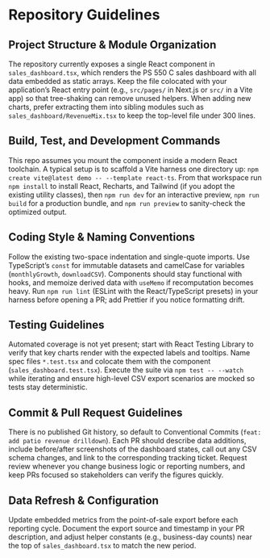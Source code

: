 # Repository Guidelines

## Project Structure & Module Organization
The repository currently exposes a single React component in `sales_dashboard.tsx`, which renders the PS 550 C sales dashboard with all data embedded as static arrays. Keep the file colocated with your application’s React entry point (e.g., `src/pages/` in Next.js or `src/` in a Vite app) so that tree-shaking can remove unused helpers. When adding new charts, prefer extracting them into sibling modules such as `sales_dashboard/RevenueMix.tsx` to keep the top-level file under 300 lines.

## Build, Test, and Development Commands
This repo assumes you mount the component inside a modern React toolchain. A typical setup is to scaffold a Vite harness one directory up: `npm create vite@latest demo -- --template react-ts`. From that workspace run `npm install` to install React, Recharts, and Tailwind (if you adopt the existing utility classes), then `npm run dev` for an interactive preview, `npm run build` for a production bundle, and `npm run preview` to sanity-check the optimized output.

## Coding Style & Naming Conventions
Follow the existing two-space indentation and single-quote imports. Use TypeScript’s `const` for immutable datasets and camelCase for variables (`monthlyGrowth`, `downloadCSV`). Components should stay functional with hooks, and memoize derived data with `useMemo` if recomputation becomes heavy. Run `npm run lint` (ESLint with the React/TypeScript presets) in your harness before opening a PR; add Prettier if you notice formatting drift.

## Testing Guidelines
Automated coverage is not yet present; start with React Testing Library to verify that key charts render with the expected labels and tooltips. Name spec files `*.test.tsx` and colocate them with the component (`sales_dashboard.test.tsx`). Execute the suite via `npm test -- --watch` while iterating and ensure high-level CSV export scenarios are mocked so tests stay deterministic.

## Commit & Pull Request Guidelines
There is no published Git history, so default to Conventional Commits (`feat: add patio revenue drilldown`). Each PR should describe data additions, include before/after screenshots of the dashboard states, call out any CSV schema changes, and link to the corresponding tracking ticket. Request review whenever you change business logic or reporting numbers, and keep PRs focused so stakeholders can verify the figures quickly.

## Data Refresh & Configuration
Update embedded metrics from the point-of-sale export before each reporting cycle. Document the export source and timestamp in your PR description, and adjust helper constants (e.g., business-day counts) near the top of `sales_dashboard.tsx` to match the new period.
